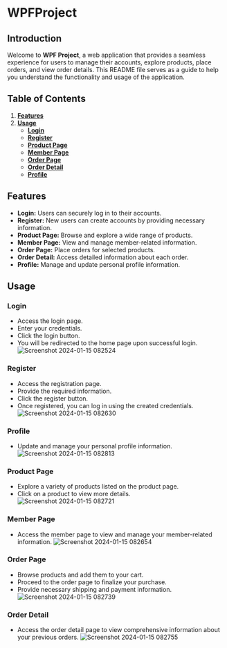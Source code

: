 # WPFProject
## **Introduction**

Welcome to **WPF Project**, a web application that provides a seamless experience for users to manage their accounts, explore products, place orders, and view order details. This README file serves as a guide to help you understand the functionality and usage of the application.

## **Table of Contents**

1. [**Features**](#features)
2. [**Usage**](#usage)
   - [**Login**](#login)
   - [**Register**](#register)
   - [**Product Page**](#product-page)
   - [**Member Page**](#member-page)
   - [**Order Page**](#order-page)
   - [**Order Detail**](#order-detail)
   - [**Profile**](#profile)

## Features

- **Login:** Users can securely log in to their accounts.
- **Register:** New users can create accounts by providing necessary information.
- **Product Page:** Browse and explore a wide range of products.
- **Member Page:** View and manage member-related information.
- **Order Page:** Place orders for selected products.
- **Order Detail:** Access detailed information about each order.
- **Profile:** Manage and update personal profile information.

## Usage

### Login
- Access the login page.
- Enter your credentials.
- Click the login button.
- You will be redirected to the home page upon successful login.
  ![Screenshot 2024-01-15 082524](https://github.com/dovandat1611/WPF-Project/assets/141027425/18de0fb8-1d19-4f6c-b08b-6d016a123964)

### Register
- Access the registration page.
- Provide the required information.
- Click the register button.
- Once registered, you can log in using the created credentials.
  ![Screenshot 2024-01-15 082630](https://github.com/dovandat1611/WPF-Project/assets/141027425/6fd9847f-9634-4c98-8a0c-c8e13023e189)

### Profile
- Update and manage your personal profile information.
  ![Screenshot 2024-01-15 082813](https://github.com/dovandat1611/WPF-Project/assets/141027425/e00462e3-9c71-42bf-aba6-612abadda9fd)

### Product Page
- Explore a variety of products listed on the product page.
- Click on a product to view more details.
  ![Screenshot 2024-01-15 082721](https://github.com/dovandat1611/WPF-Project/assets/141027425/abb26b8f-83bf-44cb-8562-40318ee86fce)

### Member Page
- Access the member page to view and manage your member-related information.
  ![Screenshot 2024-01-15 082654](https://github.com/dovandat1611/WPF-Project/assets/141027425/22767860-be9b-4f32-aa06-6a2ac891e9ba)

### Order Page
- Browse products and add them to your cart.
- Proceed to the order page to finalize your purchase.
- Provide necessary shipping and payment information.
  ![Screenshot 2024-01-15 082739](https://github.com/dovandat1611/WPF-Project/assets/141027425/4c70d8a9-91a6-4b95-97c1-818d76c4ca9b)

### Order Detail
- Access the order detail page to view comprehensive information about your previous orders.
  ![Screenshot 2024-01-15 082755](https://github.com/dovandat1611/WPF-Project/assets/141027425/865be95b-7443-412e-9bf3-630258f746af)

